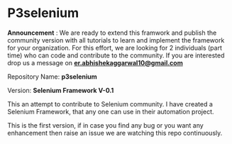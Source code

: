 
P3selenium
==========

**Announcement** : We are ready to extend this framwork and publish the community version with all tutorials to learn and implement the framework for your organization. For this effort, we are looking for 2 individuals (part time) who can code and contribute to the community. If you are interested drop us a message on [**er.abhishekaggarwal10@gmail.com**](er.abhishekaggarwal10@gmail.com "er.abhishekaggarwal10@gmail.com")

Repository Name: **p3selenium**

Version: **Selenium Framework V-0.1**

This an attempt to contribute to Selenium community. I have created a Selenium Framework, that any one can use in their automation project.

This is the first version, if in case you find any bug or you want any enhancement then raise an issue we are watching this repo continuously. 
